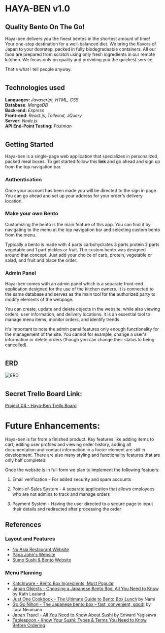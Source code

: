 # HAYA-BEN v1.0

## Quality Bento On The Go!

Haya-ben delivers you the finest bentos in the shortest amount of time! Your one-stop destination for a well-balanced diet. We bring the flavors of Japan to your doorstep, packed in fully biodegradeable containers. All our food are prepared from scratch using only fresh ingredients in our remote kitchen. We focus only on quality and providing you the quickest service.

That's what I tell people anyway.

#

## Technologies used

**Languages:** *Javascript, HTML, CSS* <br>
**Database:** *MongoDB* <br>
**Back-end:** *Express* <br>
**Front-end:** *React.js, Tailwind, JQuery* <br>
**Server:** *Node.js*<br>
**API End-Point Testing:** *Postman*

#

## Getting Started

Haya-ben is a single-page web application that specializes in personalized, packed meal boxes. To get started follow this **link** and go ahead and sign up from the top navigation bar.

### **Authentication**

Once your account has been made you will be directed to the sign in page. You can go ahead and set up your address for your order's delivery location.

### **Make your own Bento**

Customizing the bento is the main feature of this app. You can find it by navigating to the menu at the top navigation bar and selecting custom bento from the menu.

Typically a bento is made with 4 parts carbohydrates 3 parts protein 2 parts vegetable and 1 part pickles or fruit. The custom bento was designed around that concept. Just add your choice of carb, protein, vegetable or salad, and fruit and place the order.

### **Admin Panel**

Haya-ben comes with an admin panel which is a separate front-end application designed for the use of the kitchen owners. It is connected to the same database and serves as the main tool for the authorized party to modify elements of the webpage.

You can create, update and delete objects in the website, while also viewing orders, user information, and delivery locations. It is an essential tool to manage menu items, monitor orders, and identify trends.

It's important to note the admin panel features only enough functionality for the management of the site. You cannot for example, change a user's information or delete orders (though you can change their status to being cancelled). 

#

## ERD
![ERD](../public/Haya-Ben.drawio.png)

#

## Secret Trello Board Link:

[Project 04 - Haya-Ben Trello Board](https://trello.com/b/JaSa05f7/haya-ben)

#

# Future Enhancements:

Haya-ben is far from a finished product. Key features like adding items to cart, editing user profiles and viewing order history, adding all documentation and contact information in a footer element are still in development. There are also many styling and functionality features that are only half completed. 

Once the website is in full form we plan to implement the following featuers:

1. Email verification - For added security and spam accounts

2. Point-of-Sales System - A separate application that allows employees who are not admins to track and manage orders

3. Payment System - Having the user directed to a secure page to input their details and redirected after processing the order

## **References**

### Layout and Features
- [Nu Asia Restaurant Website](http://nuasia.net/)
- [Papa John's Website](https://www.papajohnsbah.com/bahrain/)
- [Sumo Sushi & Bento Website](https://sumosushibento.com/)

### Menu Planning
- [Katchiware - Bento Box Ingredients, Most Popular](https://www.katachiware.com.au/bento-box-ingredients/)<br>
- [Japan Objects - Choosing a Japanese Bento Box: All You Need to Know](https://japanobjects.com/features/bento-box) by Kath Lealand<br>
- [Just One Cookbook - The Ultimate Guide to Bento Box Lunch](https://www.justonecookbook.com/how-to-make-bento/) by Nami<br>
- [Go Go Nihon - The Japanese bento box – fast, convenient, good!](https://gogonihon.com/en/blog/inside-a-japanese-bento-box/) by Lara Neumann<br>
- [Japan Travel - All You Need to Know About Sushi](https://en.japantravel.com/guide/all-you-need-to-know-about-sushi/21369) by Edward Yagisawa<br>
- [Tablespoon - Know Your Sushi: Types & Terms You Need to Know Before Ordering](https://www.tablespoon.com/posts/know-your-sushi-types-and-terms-before-ordering)



 
